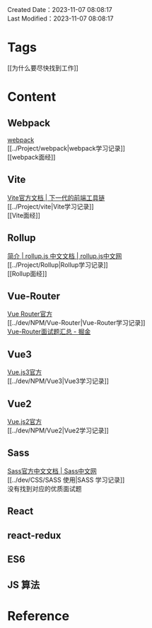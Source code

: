 Created Date：2023-11-07 08:08:17  
Last Modified：2023-11-07 08:08:17

# Tags

[[为什么要尽快找到工作]]

# Content

## Webpack

[webpack](https://webpack.js.org/)  
[[../Project/webpack|webpack学习记录]]  
[[webpack面经]]

## Vite

[Vite官方文档 | 下一代的前端工具链](https://cn.vitejs.dev/)  
[[../Project/vite|Vite学习记录]]  
[[Vite面经]]

## Rollup

[简介 | rollup.js 中文文档 | rollup.js中文网](https://www.rollupjs.com/)  
[[../Project/Rollup|Rollup学习记录]]  
[[Rollup面经]]

## Vue-Router

[Vue Router官方](https://router.vuejs.org/zh/introduction.html)  
[[../dev/NPM/Vue-Router|Vue-Router学习记录]]  
[Vue-Router面试题汇总 - 掘金](https://juejin.cn/post/6844903961745440775)  

## Vue3

[Vue.js3官方](https://cn.vuejs.org/guide/introduction.html)  
[[../dev/NPM/Vue3|Vue3学习记录]]

## Vue2

[Vue.js2官方](https://v2.cn.vuejs.org/)  
[[../dev/NPM/Vue2|Vue2学习记录]]

## Sass

[Sass官方中文文档 | Sass中文网](https://www.sass.hk/guide/)  
[[../dev/CSS/SASS 使用|SASS 学习记录]]  
没有找到对应的优质面试题

## React

## react-redux

## ES6

## JS 算法

# Reference
